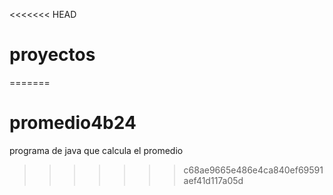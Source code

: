 <<<<<<< HEAD
# proyectos
=======
# promedio4b24
programa de java que calcula el promedio
>>>>>>> c68ae9665e486e4ca840ef69591aef41d117a05d
